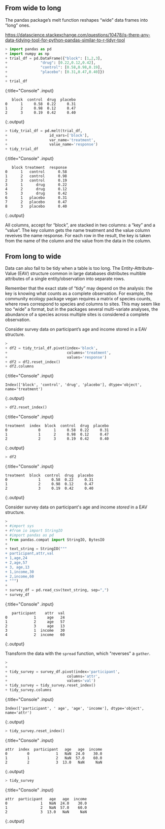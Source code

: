 ---
---

## From wide to long

The pandas package’s melt function reshapes “wide” data frames into “long” ones.

https://datascience.stackexchange.com/questions/10478/is-there-any-data-tidying-tool-for-python-pandas-similar-to-r-tidyr-tool



~~~python
> import pandas as pd
+ import numpy as np
+ trial_df = pd.DataFrame({"block": [1,2,3],
+               "drug": [0.22,0.12,0.42],
+               "control": [0.58,0.98,0.19],
+               "placebo": [0.31,0.47,0.40]})
+ 
+ trial_df
~~~
{:title="Console" .input}


~~~
   block  control  drug  placebo
0      1     0.58  0.22     0.31
1      2     0.98  0.12     0.47
2      3     0.19  0.42     0.40
~~~
{:.output}


~~~python
> tidy_trial_df = pd.melt(trial_df,
+                   id_vars=['block'],
+                   var_name='treatment',
+                   value_name='response')
+ tidy_trial_df
~~~
{:title="Console" .input}


~~~
   block treatment  response
0      1   control      0.58
1      2   control      0.98
2      3   control      0.19
3      1      drug      0.22
4      2      drug      0.12
5      3      drug      0.42
6      1   placebo      0.31
7      2   placebo      0.47
8      3   placebo      0.40
~~~
{:.output}


All columns, accept for “block”, are stacked in two columns: a “key” and a “value”. The key column gets the name treatment and the value column reveives the name response. For each row in the result, the key is taken from the name of the column and the value from the data in the column.

## From long to wide

Data can also fail to be tidy when a table is too long. The Entity-Attribute-Value (EAV) structure common in large databases distributes multible attributes of a single entity/observation into separate rows.

Remember that the exact state of “tidy” may depend on the analysis: the key is knowing what counts as a complete observation. For example, the community ecology package vegan requires a matrix of species counts, where rows correspond to species and columns to sites. This may seem like too “wide” a format, but in the packages several multi-variate analyses, the abundance of a species across multiple sites is considered a complete observation.

Consider survey data on participant’s age and income stored in a EAV structure.



~~~python
> 
+ df2 = tidy_trial_df.pivot(index='block',
+                           columns='treatment',
+                           values='response')
+ df2 = df2.reset_index()
+ df2.columns
~~~
{:title="Console" .input}


~~~
Index(['block', 'control', 'drug', 'placebo'], dtype='object', name='treatment')
~~~
{:.output}


~~~python
> df2.reset_index()
~~~
{:title="Console" .input}


~~~
treatment  index  block  control  drug  placebo
0              0      1     0.58  0.22     0.31
1              1      2     0.98  0.12     0.47
2              2      3     0.19  0.42     0.40
~~~
{:.output}


~~~python
> df2
~~~
{:title="Console" .input}


~~~
treatment  block  control  drug  placebo
0              1     0.58  0.22     0.31
1              2     0.98  0.12     0.47
2              3     0.19  0.42     0.40
~~~
{:.output}


Consider survey data on participant's age and income *stored* in a EAV structure.



~~~python
> 
+ #import sys
+ #from io import StringIO
+ #import pandas as pd
+ from pandas.compat import StringIO, BytesIO
+ 
+ text_string = StringIO("""
+ participant,attr,val
+ 1,age,24
+ 2,age,57
+ 3, age,13
+ 1,income,30
+ 2,income,60
+ """)
+ 
+ survey_df = pd.read_csv(text_string, sep=",")
+ survey_df
~~~
{:title="Console" .input}


~~~
   participant    attr  val
0            1     age   24
1            2     age   57
2            3     age   13
3            1  income   30
4            2  income   60
~~~
{:.output}


Transform the data with the `spread` function, which "reverses" a `gather`.



~~~python
> 
+ 
+ tidy_survey = survey_df.pivot(index='participant',
+                           columns='attr',
+                           values='val')
+ tidy_survey = tidy_survey.reset_index()
+ tidy_survey.columns
~~~
{:title="Console" .input}


~~~
Index(['participant', ' age', 'age', 'income'], dtype='object', name='attr')
~~~
{:.output}


~~~python
> tidy_survey.reset_index()
~~~
{:title="Console" .input}


~~~
attr  index  participant   age   age  income
0         0            1   NaN  24.0    30.0
1         1            2   NaN  57.0    60.0
2         2            3  13.0   NaN     NaN
~~~
{:.output}


~~~python
> tidy_survey
~~~
{:title="Console" .input}


~~~
attr  participant   age   age  income
0               1   NaN  24.0    30.0
1               2   NaN  57.0    60.0
2               3  13.0   NaN     NaN
~~~
{:.output}


<!-- === -->

<!-- Question -->
<!-- : Why were `attr` and `val` not quoted in the call to `spread`? -->

<!-- Answer -->
<!-- : {:.fragment} They refer to existing column names. In `gather`, quotes are used -->
<!-- to create new column names. -->

<!-- === -->

<!-- One difficulty with EAV tables is the nature of missing data; an entire row -->
<!-- rather than a single cell is missing. Think about what "missing data" could mean -->
<!-- here---perhaps you can supply a value instead of the `NA` in the previous -->
<!-- result. -->

<!-- ```{r, handout = 0} -->
<!-- tidy_survey <- spread(survey, -->
<!--   key = attr, -->
<!--   value = val, -->
<!--   fill = 0) -->
<!-- ``` -->

<!-- === -->

<!-- ```{r} -->
<!-- tidy_survey -->
<!-- ``` -->

